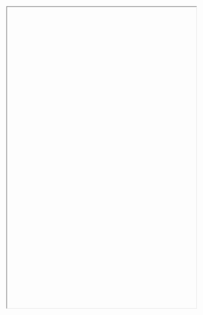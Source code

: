


<iframe 
		height = 800
		width = 100%
		padding = 0 0
		marging = 0 0
		src = "http:///"></iframe>